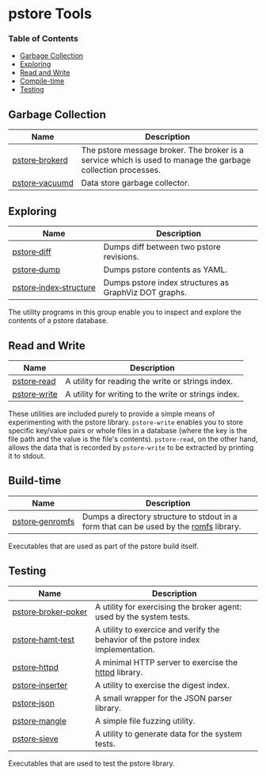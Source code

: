 # pstore Tools

### Table of Contents

* [Garbage Collection](#garbage-collection)
* [Exploring](#exploring)
* [Read and Write](#read-and-write)
* [Compile\-time](#compile-time)
* [Testing](#testing)

## Garbage Collection

| Name | Description |
| --- | --- |
| [pstore&#8209;brokerd](broker/) | The pstore message broker. The broker is a service which is used to manage the garbage collection processes. |
| [pstore&#8209;vacuumd](vacuum/) | Data store garbage collector. |

## Exploring

| Name | Description |
| --- | --- |
| [pstore&#8209;diff](diff/) | Dumps diff between two pstore revisions. |
| [pstore&#8209;dump](dump/) | Dumps pstore contents as YAML. |
| [pstore&#8209;index&#8209;structure](index_structure/) | Dumps pstore index structures as GraphViz DOT graphs. |

The utility programs in this group enable you to inspect and explore the contents of a pstore database.

## Read and Write

| Name | Description |
| --- | --- |
| [pstore&#8209;read](read/) | A utility for reading the write or strings index. |
| [pstore&#8209;write](write/) | A utility for writing to the write or strings index. |

These utilities are included purely to provide a simple means of experimenting with the pstore library. `pstore-write` enables you to store specific key/value pairs or whole files in a database (where the key is the file path and the value is the file's contents). `pstore-read`, on the other hand, allows the data that is recorded by `pstore-write` to be extracted by printing it to stdout.

## Build-time

| Name | Description |
| --- | --- |
| [pstore&#8209;genromfs](genromfs/) | Dumps a directory structure to stdout in a form that can be used by the [romfs](../lib/romfs) library. |

Executables that are used as part of the pstore build itself.

## Testing

| Name | Description |
| --- | --- |
| [pstore&#8209;broker&#8209;poker](broker_poker/) | A utility for exercising the broker agent: used by the system tests.  |
| [pstore&#8209;hamt&#8209;test](hamt_test/) | A utility to exercice and verify the behavior of the pstore index implementation. |
| [pstore&#8209;httpd](httpd/) | A minimal HTTP server to exercise the [httpd](../lib/httpd) library. |
| [pstore&#8209;inserter](inserter/) | A utility to exercise the digest index. |
| [pstore&#8209;json](json/) | A small wrapper for the JSON parser library. |
| [pstore&#8209;mangle](mangle/) | A simple file fuzzing utility. |
| [pstore&#8209;sieve](sieve/) | A utility to generate data for the system tests. |

Executables that are used to test the pstore library.
